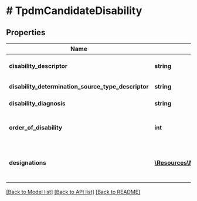 # # TpdmCandidateDisability

## Properties

Name | Type | Description | Notes
------------ | ------------- | ------------- | -------------
**disability_descriptor** | **string** | A disability category that describes a individual&#39;s impairment. |
**disability_determination_source_type_descriptor** | **string** | The source that provided the disability determination. | [optional]
**disability_diagnosis** | **string** | A description of the disability diagnosis. | [optional]
**order_of_disability** | **int** | The order by severity of individual&#39;s disabilities: 1- Primary, 2 -  Secondary, 3 - Tertiary, etc. | [optional]
**designations** | [**\Resources\Model\TpdmCandidateDisabilityDesignation[]**](TpdmCandidateDisabilityDesignation.md) | An unordered collection of candidateDisabilityDesignations. Whether the disability is IDEA, Section 504, or other disability designation. | [optional]

[[Back to Model list]](../../README.md#models) [[Back to API list]](../../README.md#endpoints) [[Back to README]](../../README.md)
